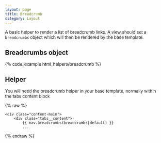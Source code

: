 ```yaml
---
layout: page
title: Breadcrumb
category: Layout
---
```


A basic helper to render a list of breadcrumb links. A view should set a `breadcrumbs` object which will then be rendered by the base template.

## Breadcrumbs object

{% code_example html_helpers/breadcrumb %}

## Helper

You will need the breadcrumb helper in your base template, normally within the tabs content block

{% raw %}
```twig
<div class="content-main">
    <div class="tabs__content">
        {{ nav.breadcrumbs(breadcrumbs|default) }}
        ...
```
{% endraw %}
